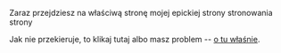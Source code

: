 <html>
<head>
  <meta charset="utf-8" />
<meta http-equiv="refresh" content="5; url=https://mgorniak668.github.io/landing.html">
</head>
<body>
<p>Zaraz przejdziesz na właściwą stronę mojej epickiej strony stronowania strony</p>
<p>Jak nie przekieruje, to klikaj tutaj albo masz problem -- <a href="https://mgorniak668.github.io/landing.html">o tu właśnie</a>.</p>
</body>
</html>
